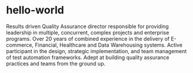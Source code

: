 # hello-world
Results driven Quality Assurance director responsible for providing leadership in multiple, concurrent, complex projects and enterprise programs. 
Over 20 years of combined experience in the delivery of E-commerce, Financial, Healthcare and Data Warehousing systems. 
Active participant in the design, strategic implementation, and team management of test automation frameworks. 
Adept at building quality assurance practices and teams from the ground up. 
